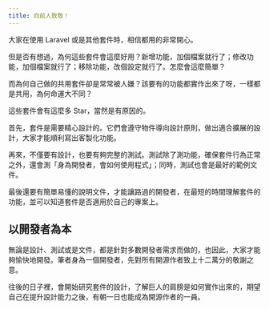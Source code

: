 ```yaml
---
title: 向前人致敬！
---
```


大家在使用 Laravel 或是其他套件時，相信都用的非常開心。

但是否有想過，為何這些套件會這麼好用？新增功能，加個檔案就行了；修改功能，加個檔案就行了；移除功能，改個設定就行了。怎麼會這麼簡單？

而為何自己做的共用套件卻是常常被人嫌？該要有的功能都實作出來了呀，一樣都是共用，為何命運大不同？

這些套件會有這麼多 Star，當然是有原因的。

首先，套件是需要精心設計的。它們會遵守物件導向設計原則，做出適合擴展的設計，大家才能順利寫出客製化功能。

再來，不僅要有設計，也要有夠完整的測試。測試除了測功能，確保套件行為正常之外，還會測「身為開發者，會如何使用程式」；同時，測試也會是最好的範例文件。

最後還要有簡單易懂的說明文件，才能讓路過的開發者，在最短的時間理解套件的功能，並可以知道套件是否適用於自己的專案上。

## 以開發者為本

無論是設計、測試或是文件，都是針對多數開發者需求而做的，也因此，大家才能夠愉快地開發。筆者身為一個開發者，先對所有開源作者致上十二萬分的敬謝之意。

往後的日子裡，會開始研究套件的設計，了解巨人的肩膀是如何實作出來的，期望自己在提升設計能力之後，有朝一日也能成為開源作者的一員。
